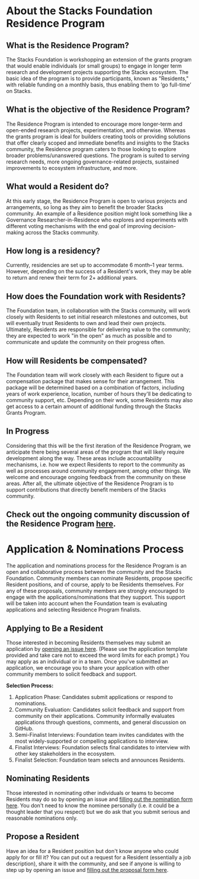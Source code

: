 # About the Stacks Foundation Residence Program

## What is the Residence Program?
The Stacks Foundation is workshopping an extension of the grants program that would enable individuals (or small groups) to engage in longer term research and development projects supporting the Stacks ecosystem. The basic idea of the program is to provide participants, known as "Residents," with reliable funding on a monthly basis, thus enabling them to ‘go full-time’ on Stacks.

## What is the objective of the Residence Program?
The Residence Program is intended to encourage more longer-term and open-ended research projects, experimentation, and otherwise. Whereas the grants program is ideal for builders creating tools or providing solutions that offer clearly scoped and immediate benefits and insights to the Stacks community, the Residence program caters to those looking to explore broader problems/unanswered questions. The program is suited to serving research needs, more ongoing governance-related projects, sustained improvements to ecosystem infrastructure, and more.

## What would a Resident do?
At this early stage, the Residence Program is open to various projects and arrangements, so long as they aim to benefit the broader Stacks community. An example of a Residence position might look something like a Governance Researcher-in-Residence who explores and experiments with different voting mechanisms with the end goal of improving decision-making across the Stacks community.

## How long is a residency?
Currently, residencies are set up to accommodate 6 month–1 year terms. However, depending on the success of a Resident's work, they may be able to return and renew their term for 2+ additional years.

## How does the Foundation work with Residents?
The Foundation team, in collaboration with the Stacks community, will work closely with Residents to set initial research milestones and outcomes, but will eventually trust Residents to own and lead their own projects. Ultimately, Residents are responsible for delivering value to the community; they are expected to work "in the open" as much as possible and to communicate and update the community on their progress often.

## How will Residents be compensated?
The Foundation team will work closely with each Resident to figure out a compensation package that makes sense for their arrangement. This package will be determined based on a combination of factors, including years of work experience, location, number of hours they'll be dedicating to community support, etc. Depending on their work, some Residents may also get access to a certain amount of additional funding through the Stacks Grants Program.

## In Progress
Considering that this will be the first iteration of the Residence Program, we anticipate there being several areas of the program that will likely require development along the way. These areas include accountability mechanisms, i.e. how we expect Residents to report to the community as well as processes around community engagement, among other things. We welcome and encourage ongoing feedback from the community on these areas. After all, the ultimate objective of the Residence Program is to support contributions that directly benefit members of the Stacks community.

## Check out the ongoing community discussion of the Residence Program [here](https://forum.stacks.org/t/exploring-a-stacks-residence-program/12252).

# Application & Nominations Process
The application and nominations process for the Residence Program is an open and collaborative process between the community and the Stacks Foundation. Community members can nominate Residents, propose specific Resident positions, and of course, apply to be Residents themselves. For any of these proposals, community members are strongly encouraged to engage with the applications/nominations that they support. This support will be taken into account when the Foundation team is evaluating applications and selecting Residence Program finalists.

## Applying to Be a Resident
Those interested in becoming Residents themselves may submit an application by [opening an issue here](https://github.com/stacksgov/residence-program/issues/new/choose). (Please use the application template provided and take care not to exceed the word limits for each prompt.) You may apply as an individual or in a team. Once you've submitted an application, we encourage you to share your application with other community members to solicit feedback and support. 

**Selection Process:**
1. Application Phase: Candidates submit applications or respond to nominations.
2. Community Evaluation: Candidates solicit feedback and support from community on their applications. Community informally evaluates applications through questions, comments, and general discussion on GitHub.
4. Semi-Finalist Interviews: Foundation team invites candidates with the most widely-supported or compelling applications to interview.
5. Finalist Interviews: Foundation selects final candidates to interview with other key stakeholders in the ecosystem.
6. Finalist Selection: Foundation team selects and announces Residents.

## Nominating Residents
Those interested in nominating other individuals or teams to become Residents may do so by opening an issue and [filling out the nomination form here](https://github.com/stacksgov/residence-program/issues/new/choose). You don't need to know the nominee personally (i.e. it could be a thought leader that you respect) but we do ask that you submit serious and reasonable nominations only.

## Propose a Resident
Have an idea for a Resident position but don't know anyone who could apply for or fill it? You can put out a request for a Resident (essentially a job description), share it with the community, and see if anyone is willing to step up by opening an issue and [filling out the proposal form here](https://github.com/stacksgov/residence-program/issues/new/choose).
